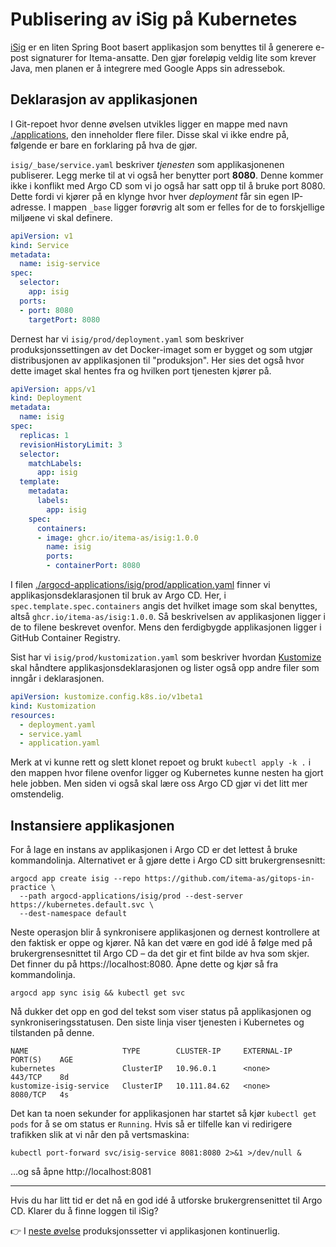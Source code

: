 # Publisering av iSig på Kubernetes

[iSig](https://github.com/Itema-as/isig) er en liten Spring Boot basert applikasjon som benyttes til å generere e-post signaturer for Itema-ansatte. Den gjør foreløpig veldig lite som krever Java, men planen er å integrere med Google Apps sin adressebok.

## Deklarasjon av applikasjonen

I Git-repoet hvor denne øvelsen utvikles ligger en mappe med navn [./applications](./applications), den inneholder flere filer. Disse skal vi ikke endre på, følgende er bare en forklaring på hva de gjør.

`isig/_base/service.yaml` beskriver _tjenesten_ som applikasjonenen publiserer. Legg merke til at vi også her benytter port **8080**. Denne kommer ikke i konflikt med Argo CD som vi jo også har satt opp til å bruke port 8080. Dette fordi vi kjører på en klynge hvor hver *deployment* får sin egen IP-adresse. I mappen `_base` ligger forøvrig alt som er felles for de to forskjellige miljøene vi skal definere.

```yaml
apiVersion: v1
kind: Service
metadata:
  name: isig-service
spec:
  selector:
    app: isig
  ports:
  - port: 8080
    targetPort: 8080
```

Dernest har vi `isig/prod/deployment.yaml` som beskriver produksjonssettingen av det Docker-imaget som er bygget og som utgjør distribusjonen av applikasjonen til "produksjon". Her sies det også hvor dette imaget skal hentes fra og hvilken port tjenesten kjører på.

```yaml
apiVersion: apps/v1
kind: Deployment
metadata:
  name: isig
spec:
  replicas: 1
  revisionHistoryLimit: 3
  selector:
    matchLabels:
      app: isig
  template:
    metadata:
      labels:
        app: isig
    spec:
      containers:
      - image: ghcr.io/itema-as/isig:1.0.0
        name: isig
        ports:
        - containerPort: 8080
```


I filen [./argocd-applications/isig/prod/application.yaml](./argocd-applications/isig/prod/application.yaml) finner vi applikasjonsdeklarasjonen til bruk av Argo CD. Her, i `spec.template.spec.containers` angis det hvilket image som skal benyttes, altså `ghcr.io/itema-as/isig:1.0.0`. Så beskrivelsen av applikasjonen ligger i de to filene beskrevet ovenfor. Mens den ferdigbygde applikasjonen ligger i GitHub Container Registry.

Sist har vi `isig/prod/kustomization.yaml` som beskriver hvordan [Kustomize](https://kustomize.io) skal håndtere applikasjonsdeklarasjonen og lister også opp andre filer som inngår i deklarasjonen.

```yaml
apiVersion: kustomize.config.k8s.io/v1beta1
kind: Kustomization
resources:
  - deployment.yaml
  - service.yaml
  - application.yaml
```

Merk at vi kunne rett og slett klonet repoet og brukt `kubectl apply -k .` i den mappen hvor filene ovenfor ligger og Kubernetes kunne nesten ha gjort hele jobben. Men siden vi også skal lære oss Argo CD gjør vi det litt mer omstendelig.

## Instansiere applikasjonen

For å lage en instans av applikasjonen i Argo CD er det lettest å bruke kommandolinja. Alternativet er å gjøre dette i Argo CD sitt brukergrensesnitt:

```shell
argocd app create isig --repo https://github.com/itema-as/gitops-in-practice \
  --path argocd-applications/isig/prod --dest-server https://kubernetes.default.svc \
  --dest-namespace default
```

Neste operasjon blir å synkronisere applikasjonen og dernest kontrollere at den faktisk er oppe og kjører. Nå kan det være en god idé å følge med på brukergrensesnittet til Argo CD – da det gir et fint bilde av hva som skjer. Det finner du på https://localhost:8080. Åpne dette og kjør så fra kommandolinja.

```shell
argocd app sync isig && kubectl get svc
```

Nå dukker det opp en god del tekst som viser status på applikasjonen og synkroniseringsstatusen. Den siste linja viser tjenesten i Kubernetes og tilstanden på denne.

```
NAME                     TYPE        CLUSTER-IP     EXTERNAL-IP   PORT(S)    AGE
kubernetes               ClusterIP   10.96.0.1      <none>        443/TCP    8d
kustomize-isig-service   ClusterIP   10.111.84.62   <none>        8080/TCP   4s
```

Det kan ta noen sekunder for applikasjonen har startet så kjør `kubectl get pods` for å se om status er `Running`. Hvis så er tilfelle kan vi redirigere trafikken slik at vi når den på vertsmaskina:

```shell
kubectl port-forward svc/isig-service 8081:8080 2>&1 >/dev/null &
```

…og så åpne http://localhost:8081

---

Hvis du har litt tid er det nå en god idé å utforske brukergrensenittet til Argo CD. Klarer du å finne loggen til iSig?

👉 I [neste øvelse](./03-isig-argocd.md) produksjonssetter vi applikasjonen kontinuerlig.
